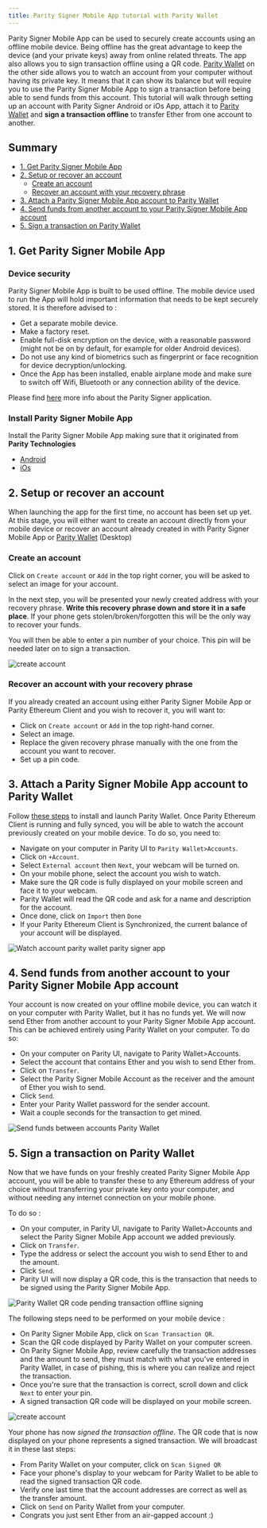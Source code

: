 ```yaml
---
title: Parity Signer Mobile App tutorial with Parity Wallet
---
```



Parity Signer Mobile App can be used to securely create accounts using an offline mobile device. Being offline has the great advantage to keep the device (and your private keys) away from online related threats. The app also allows you to sign transaction offline using a QR code. [Parity Wallet](https://wiki.parity.io/Parity-Wallet) on the other side allows you to watch an account from your computer without having its private key. It means that it can show its balance but will require you to use the Parity Signer Mobile App to sign a transaction before being able to send funds from this account.
This tutorial will walk through setting up an account with Parity Signer Android or iOs App, attach it to [Parity Wallet](https://wiki.parity.io/Parity-Wallet) and  **sign a transaction offline** to transfer Ether from one account to another.


## Summary
- [1. Get Parity Signer Mobile App](#1-get-parity-signer-mobile-app)
- [2. Setup or recover an account](#2-setup-or-recover-an-account)
  - [Create an account](#create-an-account)
  - [Recover an account with your recovery phrase](#recover-an-account)
- [3. Attach a Parity Signer Mobile App account to Parity Wallet](#3-attach-a-parity-signer-mobile-app-account-to-parity-wallet)
- [4. Send funds from another account to your Parity Signer Mobile App account](#4-send-funds-from-another-account-to-your-Parity-Signer-Mobile-App-account)
- [5. Sign a transaction on Parity Wallet](#5-sign-a-transaction-on-parity-wallet)


## 1. Get Parity Signer Mobile App

### Device security
Parity Signer Mobile App is built to be used offline. The mobile device used to run the App will hold important information that needs to be kept securely stored. It is therefore advised to :
- Get a separate mobile device.
- Make a factory reset.
- Enable full-disk encryption on the device, with a reasonable password (might not be on by default, for example for older Android devices).
- Do not use any kind of biometrics such as fingerprint or face recognition for device decryption/unlocking.
- Once the App has been installed, enable airplane mode and make sure to switch off Wifi, Bluetooth or any connection ability of the device.

Please find [here](Parity-Signer-Mobile-App) more info about the Parity Signer application.

### Install Parity Signer Mobile App

Install the Parity Signer Mobile App making sure that it originated from **Parity Technologies**
- [Android](https://play.google.com/store/apps/details?id=com.nativesigner)
- [iOs](https://itunes.apple.com/us/app/parity-signer/id1218174838)


## 2. Setup or recover an account
When launching the app for the first time, no account has been set up yet. At this stage, you will either want to create an account directly from your mobile device or recover an account already created in with Parity Signer Mobile App or [Parity Wallet](https://wiki.parity.io/Parity-Wallet) (Desktop)
 
### Create an account
 
Click on `Create account` or `Add` in the top right corner, you will be asked to select an image for your account.

In the next step, you will be presented your newly created address with your recovery phrase.
**Write this recovery phrase down and store it in a safe place**.
If your phone gets stolen/broken/forgotten this will be the only way to recover your funds.

You will then be able to enter a pin number of your choice. This pin will be needed later on to sign a transaction.

![create account](images/Parity-Signer-android-0.png)


### Recover an account with your recovery phrase

If you already created an account using either Parity Signer Mobile App or Parity Ethereum Client and you wish to recover it, you will want to:
- Click on `Create account` or `Add` in the top right-hand corner.
- Select an image.
- Replace the given recovery phrase manually with the one from the account you want to recover.
- Set up a pin code.


## 3. Attach a Parity Signer Mobile App account to Parity Wallet

Follow [these steps](https://wiki.parity.io/Parity-Wallet) to install and launch Parity Wallet.
Once Parity Ethereum Client is running and fully synced, you will be able to watch the account previously created on your mobile device. To do so, you need to:
- Navigate on your computer in Parity UI to `Parity Wallet>Accounts`.
- Click on `+Account`.
- Select `External account` then `Next`, your webcam will be turned on.
- On your mobile phone, select the account you wish to watch.
- Make sure the QR code is fully displayed on your mobile screen and face it to your webcam.
- Parity Wallet will read the QR code and ask for a name and description for the account.
- Once done, click on `Import` then `Done`
- If your Parity Ethereum Client is Synchronized, the current balance of your account will be displayed.

![Watch account parity wallet parity signer app](images/Parity-Signer-Mobile-App-Watch-Account-with-Parity-Wallet.gif)


## 4. Send funds from another account to your Parity Signer Mobile App account

Your account is now created on your offline mobile device, you can watch it on your computer with Parity Wallet, but it has no funds yet. We will now send Ether from another account to your Parity Signer Mobile App account. This can be achieved entirely using Parity Wallet on your computer. To do so:

- On your computer on Parity UI, navigate to Parity Wallet>Accounts.
- Select the account that contains Ether and you wish to send Ether from.
- Click on `Transfer`.
- Select the Parity Signer Mobile Account as the receiver and the amount of Ether you wish to send.
- Click `Send`.
- Enter your Parity Wallet password for the sender account.
- Wait a couple seconds for the transaction to get mined.

![Send funds between accounts Parity Wallet](images/Parity-Wallet-send-funds-to-account.gif)


## 5. Sign a transaction on Parity Wallet

Now that we have funds on your freshly created Parity Signer Mobile App account, you will be able to transfer these to any Ethereum address of your choice without transferring your private key onto your computer, and without needing any internet connection on your mobile phone.

To do so :
- On your computer, in Parity UI, navigate to Parity Wallet>Accounts and select the Parity Signer Mobile App account we added previously.
- Click on `Transfer`.
- Type the address or select the account you wish to send Ether to and the amount.
- Click `Send`.
- Parity UI will now display a QR code, this is the transaction that needs to be signed using the Parity Signer Mobile App.

![Parity Wallet QR code pending transaction offline signing](images/Parity-wallet-QR-pending-transaction.jpg)

The following steps need to be performed on your mobile device :
- On Parity Signer Mobile App, click on `Scan Transaction QR`.
- Scan the QR code displayed by Parity Wallet on your computer screen.
- On Parity Signer Mobile App, review carefully the transaction addresses and the amount to send, they must match with what you've entered in Parity Wallet, in case of pishing, this is where you can realize and reject the transaction.
- Once you're sure that the transaction is correct, scroll down and click `Next` to enter your pin.
- A signed transaction QR code will be displayed on your mobile screen.

![create account](images/Parity-Signer-android-2.png)

Your phone has now *signed the transaction offline*. The QR code that is now displayed on your phone represents a signed transaction. We will broadcast it in these last steps:
- From Parity Wallet on your computer, click on `Scan Signed QR`
- Face your phone's display to your webcam for Parity Wallet to be able to read the signed transaction QR code.
- Verify one last time that the account addresses are correct as well as the transfer amount.
- Click on `Send` on Parity Wallet from your computer.
- Congrats you just sent Ether from an air-gapped account :)



